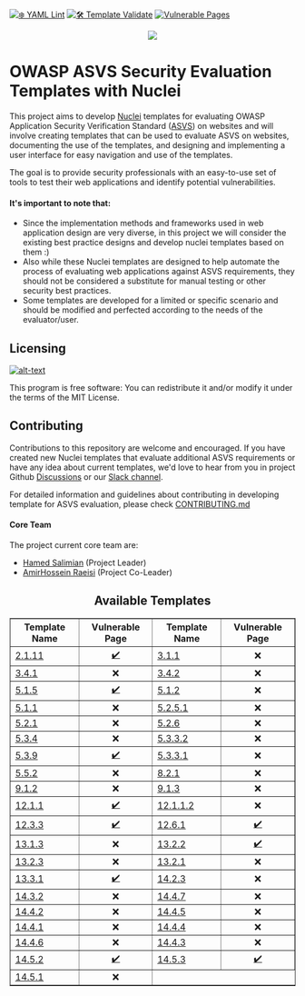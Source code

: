 [![❄️ YAML Lint](https://github.com/OWASP/www-project-asvs-security-evaluation-templates-with-nuclei/actions/workflows/syntax-checking.yml/badge.svg)](https://github.com/OWASP/www-project-asvs-security-evaluation-templates-with-nuclei/actions/workflows/syntax-checking.yml)
[![🛠 Template Validate](https://github.com/OWASP/www-project-asvs-security-evaluation-templates-with-nuclei/actions/workflows/template-validate.yml/badge.svg)](https://github.com/OWASP/www-project-asvs-security-evaluation-templates-with-nuclei/actions/workflows/template-validate.yml)
[![Vulnerable Pages](https://img.shields.io/website?labelColor=3D444C&link=https://vulnerable-pages.onrender.com/&label=%F0%9F%8E%AFVulnerable%20Pages&url=https://vulnerable-pages.onrender.com/)](https://vulnerable-pages.onrender.com/)

<p align="center">
<img src="./assets/images/Logo.png">
</p>

# OWASP ASVS Security Evaluation Templates with Nuclei


This project aims to develop  [Nuclei](https://github.com/projectdiscovery/nuclei) templates for evaluating OWASP Application Security Verification Standard ([ASVS](https://owasp.org/www-project-application-security-verification-standard/)) on websites and will involve creating templates that can be used to evaluate ASVS on websites, documenting the use of the templates, and designing and implementing a user interface for easy navigation and use of the templates. 
 
 The goal is to provide security professionals with an easy-to-use set of tools to test their web applications and identify potential vulnerabilities.
#### It's important to note that:
- Since the implementation methods and frameworks used in web application design are very diverse, in this project we will consider the existing best practice designs and develop nuclei templates based on them :)
- Also while these Nuclei templates are designed to help automate the process of evaluating web applications against ASVS requirements, they should not be considered a substitute for manual testing or other security best practices.
- Some templates are developed for a limited or specific scenario and should be modified and perfected according to the needs of the evaluator/user.

## Licensing
[![alt-text](https://img.shields.io/github/license/OWASP/www-project-asvs-security-evaluation-templates-with-nuclei)](https://github.com/OWASP/www-project-asvs-security-evaluation-templates-with-nuclei/blob/main/LICENSE)

This program is free software: You can redistribute it and/or modify it under the terms of the MIT License.

## Contributing

Contributions to this repository are welcome and encouraged. If you have created new Nuclei templates that evaluate additional ASVS requirements or have any idea about current templates, we'd love to hear from you in project Github [Discussions](https://github.com/OWASP/www-project-asvs-security-evaluation-templates-with-nuclei/discussions) or our [Slack channel](https://owasp.slack.com/archives/C052939BZ43). 

For detailed information and guidelines about contributing in developing template for ASVS evaluation, please check [CONTRIBUTING.md](https://github.com/OWASP/www-project-asvs-security-evaluation-templates-with-nuclei/blob/main/CONTRIBUTING.md)

#### Core Team
The project current core team are:
- [Hamed Salimian](https://github.com/Snbig)  (Project Leader)
- [AmirHossein Raeisi](https://github.com/Ahsraeisi)  (Project Co-Leader)

<h2 align="center">Available Templates</h2>
<table border="1" cellpadding="5" cellspacing="0" align="center">
<tr><th>Template Name</th><th>Vulnerable Page</th><th>Template Name</th><th>Vulnerable Page</th></tr>
<tr><td><a href="https://github.com/OWASP/www-project-asvs-security-evaluation-templates-with-nuclei/blob/dev/templates/headless/2.1.11.yaml">2.1.11</a></td><td align='center'><a href="https://snbig.github.io/Vulnerable-Pages/ASVS_2_1_11">✔️</a></td><td><a href="https://github.com/OWASP/www-project-asvs-security-evaluation-templates-with-nuclei/blob/dev/templates/3.1.1.yaml">3.1.1</a></td><td align='center'>❌</td></tr>
<tr><td><a href="https://github.com/OWASP/www-project-asvs-security-evaluation-templates-with-nuclei/blob/dev/templates/3.4.1.yaml">3.4.1</a></td><td align='center'>❌</td><td><a href="https://github.com/OWASP/www-project-asvs-security-evaluation-templates-with-nuclei/blob/dev/templates/3.4.2.yaml">3.4.2</a></td><td align='center'>❌</td></tr>
<tr><td><a href="https://github.com/OWASP/www-project-asvs-security-evaluation-templates-with-nuclei/blob/dev/templates/5.1.5.yaml">5.1.5</a></td><td align='center'><a href="https://snbig.github.io/Vulnerable-Pages/ASVS_5_1_5">✔️</a></td><td><a href="https://github.com/OWASP/www-project-asvs-security-evaluation-templates-with-nuclei/blob/dev/templates/5.1.2.yaml">5.1.2</a></td><td align='center'>❌</td></tr>
<tr><td><a href="https://github.com/OWASP/www-project-asvs-security-evaluation-templates-with-nuclei/blob/dev/templates/5.1.1.yaml">5.1.1</a></td><td align='center'>❌</td><td><a href="https://github.com/OWASP/www-project-asvs-security-evaluation-templates-with-nuclei/blob/dev/templates/dast/5.2.5.1.yaml">5.2.5.1</a></td><td align='center'>❌</td></tr>
<tr><td><a href="https://github.com/OWASP/www-project-asvs-security-evaluation-templates-with-nuclei/blob/dev/templates/dast/5.2.1.yaml">5.2.1</a></td><td align='center'>❌</td><td><a href="https://github.com/OWASP/www-project-asvs-security-evaluation-templates-with-nuclei/blob/dev/templates/dast/5.2.6.yaml">5.2.6</a></td><td align='center'>❌</td></tr>
<tr><td><a href="https://github.com/OWASP/www-project-asvs-security-evaluation-templates-with-nuclei/blob/dev/templates/dast/5.3.4.yaml">5.3.4</a></td><td align='center'>❌</td><td><a href="https://github.com/OWASP/www-project-asvs-security-evaluation-templates-with-nuclei/blob/dev/templates/dast/5.3.3.2.yaml">5.3.3.2</a></td><td align='center'>❌</td></tr>
<tr><td><a href="https://github.com/OWASP/www-project-asvs-security-evaluation-templates-with-nuclei/blob/dev/templates/dast/5.3.9.yaml">5.3.9</a></td><td align='center'><a href="https://snbig.github.io/Vulnerable-Pages/ASVS_5_3_9">✔️</a></td><td><a href="https://github.com/OWASP/www-project-asvs-security-evaluation-templates-with-nuclei/blob/dev/templates/headless/5.3.3.1.yaml">5.3.3.1</a></td><td align='center'>❌</td></tr>
<tr><td><a href="https://github.com/OWASP/www-project-asvs-security-evaluation-templates-with-nuclei/blob/dev/templates/dast/5.5.2.yaml">5.5.2</a></td><td align='center'>❌</td><td><a href="https://github.com/OWASP/www-project-asvs-security-evaluation-templates-with-nuclei/blob/dev/templates/8.2.1.yaml">8.2.1</a></td><td align='center'>❌</td></tr>
<tr><td><a href="https://github.com/OWASP/www-project-asvs-security-evaluation-templates-with-nuclei/blob/dev/templates/9.1.2.yaml">9.1.2</a></td><td align='center'>❌</td><td><a href="https://github.com/OWASP/www-project-asvs-security-evaluation-templates-with-nuclei/blob/dev/templates/9.1.3.yaml">9.1.3</a></td><td align='center'>❌</td></tr>
<tr><td><a href="https://github.com/OWASP/www-project-asvs-security-evaluation-templates-with-nuclei/blob/dev/templates/12.1.1.yaml">12.1.1</a></td><td align='center'><a href="https://snbig.github.io/Vulnerable-Pages/ASVS_12_1_1">✔️</a></td><td><a href="https://github.com/OWASP/www-project-asvs-security-evaluation-templates-with-nuclei/blob/dev/templates/code/12.1.1.2.yaml">12.1.1.2</a></td><td align='center'>❌</td></tr>
<tr><td><a href="https://github.com/OWASP/www-project-asvs-security-evaluation-templates-with-nuclei/blob/dev/templates/dast/12.3.3.yaml">12.3.3</a></td><td align='center'><a href="https://snbig.github.io/Vulnerable-Pages/ASVS_12_3_3">✔️</a></td><td><a href="https://github.com/OWASP/www-project-asvs-security-evaluation-templates-with-nuclei/blob/dev/templates/dast/12.6.1.yaml">12.6.1</a></td><td align='center'><a href="https://snbig.github.io/Vulnerable-Pages/ASVS_12_6_1">✔️</a></td></tr>
<tr><td><a href="https://github.com/OWASP/www-project-asvs-security-evaluation-templates-with-nuclei/blob/dev/templates/headless/13.1.3.yaml">13.1.3</a></td><td align='center'>❌</td><td><a href="https://github.com/OWASP/www-project-asvs-security-evaluation-templates-with-nuclei/blob/dev/templates/13.2.2.yaml">13.2.2</a></td><td align='center'><a href="https://snbig.github.io/Vulnerable-Pages/ASVS_13_2_2">✔️</a></td></tr>
<tr><td><a href="https://github.com/OWASP/www-project-asvs-security-evaluation-templates-with-nuclei/blob/dev/templates/13.2.3.yaml">13.2.3</a></td><td align='center'>❌</td><td><a href="https://github.com/OWASP/www-project-asvs-security-evaluation-templates-with-nuclei/blob/dev/templates/13.2.1.yaml">13.2.1</a></td><td align='center'>❌</td></tr>
<tr><td><a href="https://github.com/OWASP/www-project-asvs-security-evaluation-templates-with-nuclei/blob/dev/templates/13.3.1.yaml">13.3.1</a></td><td align='center'><a href="https://snbig.github.io/Vulnerable-Pages/ASVS_13_3_1">✔️</a></td><td><a href="https://github.com/OWASP/www-project-asvs-security-evaluation-templates-with-nuclei/blob/dev/templates/headless/14.2.3.yaml">14.2.3</a></td><td align='center'>❌</td></tr>
<tr><td><a href="https://github.com/OWASP/www-project-asvs-security-evaluation-templates-with-nuclei/blob/dev/templates/workflows/14.3.2.yaml">14.3.2</a></td><td align='center'>❌</td><td><a href="https://github.com/OWASP/www-project-asvs-security-evaluation-templates-with-nuclei/blob/dev/templates/14.4.7.yaml">14.4.7</a></td><td align='center'>❌</td></tr>
<tr><td><a href="https://github.com/OWASP/www-project-asvs-security-evaluation-templates-with-nuclei/blob/dev/templates/14.4.2.yaml">14.4.2</a></td><td align='center'>❌</td><td><a href="https://github.com/OWASP/www-project-asvs-security-evaluation-templates-with-nuclei/blob/dev/templates/14.4.5.yaml">14.4.5</a></td><td align='center'>❌</td></tr>
<tr><td><a href="https://github.com/OWASP/www-project-asvs-security-evaluation-templates-with-nuclei/blob/dev/templates/14.4.1.yaml">14.4.1</a></td><td align='center'>❌</td><td><a href="https://github.com/OWASP/www-project-asvs-security-evaluation-templates-with-nuclei/blob/dev/templates/14.4.4.yaml">14.4.4</a></td><td align='center'>❌</td></tr>
<tr><td><a href="https://github.com/OWASP/www-project-asvs-security-evaluation-templates-with-nuclei/blob/dev/templates/14.4.6.yaml">14.4.6</a></td><td align='center'>❌</td><td><a href="https://github.com/OWASP/www-project-asvs-security-evaluation-templates-with-nuclei/blob/dev/templates/14.4.3.yaml">14.4.3</a></td><td align='center'>❌</td></tr>
<tr><td><a href="https://github.com/OWASP/www-project-asvs-security-evaluation-templates-with-nuclei/blob/dev/templates/14.5.2.yaml">14.5.2</a></td><td align='center'><a href="https://snbig.github.io/Vulnerable-Pages/ASVS_14_5_2">✔️</a></td><td><a href="https://github.com/OWASP/www-project-asvs-security-evaluation-templates-with-nuclei/blob/dev/templates/14.5.3.yaml">14.5.3</a></td><td align='center'><a href="https://snbig.github.io/Vulnerable-Pages/ASVS_14_5_3">✔️</a></td></tr>
<tr><td><a href="https://github.com/OWASP/www-project-asvs-security-evaluation-templates-with-nuclei/blob/dev/templates/14.5.1.yaml">14.5.1</a></td><td align='center'>❌</td></tr>

</table>
</center>
